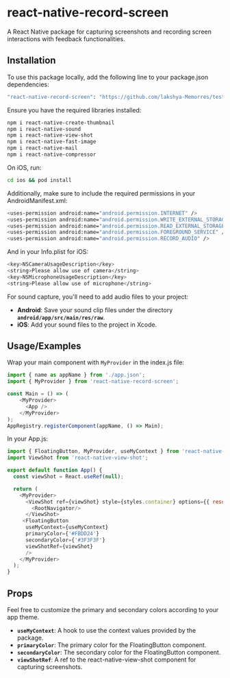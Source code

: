 
# react-native-record-screen

A React Native package for capturing screenshots and recording screen interactions with feedback functionalities.





## Installation

To use this package locally, add the following line to your package.json dependencies:

```bash
"react-native-record-screen": "https://github.com/lakshya-Memorres/testNpmLibrary"
```

Ensure you have the required libraries installed:

```bash
npm i react-native-create-thumbnail
npm i react-native-sound
npm i react-native-view-shot
npm i react-native-fast-image
npm i react-native-mail
npm i react-native-compressor
```
On iOS, run:
```bash
cd ios && pod install
```
Additionally, make sure to include the required permissions in your AndroidManifest.xml:
```bash
<uses-permission android:name="android.permission.INTERNET" />
<uses-permission android:name="android.permission.WRITE_EXTERNAL_STORAGE" />
<uses-permission android:name="android.permission.READ_EXTERNAL_STORAGE" />
<uses-permission android:name="android.permission.FOREGROUND_SERVICE" />
<uses-permission android:name="android.permission.RECORD_AUDIO" />
```

And in your Info.plist for iOS:
```bash
<key>NSCameraUsageDescription</key>
<string>Please allow use of camera</string>
<key>NSMicrophoneUsageDescription</key>
<string>Please allow use of microphone</string>
```

For sound capture, you'll need to add audio files to your project:
- **Android**: Save your sound clip files under the directory **`android/app/src/main/res/raw`**.
- **iOS**: Add your sound files to the project in Xcode.

## Usage/Examples

Wrap your main component with `MyProvider` in the index.js file:

```javascript
import { name as appName } from './app.json';
import { MyProvider } from 'react-native-record-screen';

const Main = () => (
    <MyProvider>
      <App />
    </MyProvider>
);
AppRegistry.registerComponent(appName, () => Main);
```

In your App.js:

```javascript
import { FloatingButton, MyProvider, useMyContext } from 'react-native-record-screen';
import ViewShot from 'react-native-view-shot';

export default function App() {
  const viewShot = React.useRef(null);

  return (
    <MyProvider>
      <ViewShot ref={viewShot} style={styles.container} options={{ result: "data-uri"}}>
        <RootNavigator/>
      </ViewShot>
     <FloatingButton 
      useMyContext={useMyContext} 
      primaryColor={'#FBDD24'}
      secondaryColor={'#3F3F3F'}
      viewShotRef={viewShot}
      />
    </MyProvider>
  );
}
```



## Props


Feel free to customize the primary and secondary colors according to your app theme.
- **`useMyContext`**: A hook to use the context values provided by the package.
- **`primaryColor`**: The primary color for the FloatingButton component.
- **`secondaryColor`**: The secondary color for the FloatingButton component.
- **`viewShotRef`**: A ref to the react-native-view-shot component for capturing screenshots.

